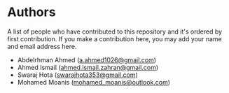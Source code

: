 # Authors
A list of people who have contributed to this repository and it's ordered by first contribution.
If you make a contribution here, you may add your name and email address here.

- Abdelrhman Ahmed (a.ahmed1026@gmail.com)
- Ahmed Ismail (ahmed.ismail.zahran@gmail.com)
- Swaraj Hota (swarajhota353@gmail.com)
- Mohamed Moanis (mohamed_moanis@outlook.com)
